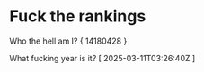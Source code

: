 # Fuck the rankings

Who the hell am I?
{ 14180428 }

What fucking year is it?
[ 2025-03-11T03:26:40Z ]
